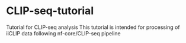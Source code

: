 # CLIP-seq-tutorial
Tutorial for CLIP-seq analysis
This tutorial is intended for processing of iiCLIP data following nf-core/CLIP-seq pipeline